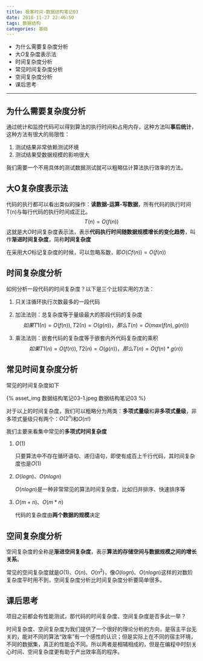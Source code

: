 ```yaml
---
title: 极客时间-数据结构笔记03
date: 2018-11-27 22:46:50
tags: 数据结构
categories: 基础
---
```


* 为什么需要复杂度分析
* 大$O$复杂度表示法
* 时间复杂度分析
* 常见时间复杂度分析
* 空间复杂度分析
* 课后思考

------

<!-- more -->

## 为什么需要复杂度分析

通过统计和监控代码可以得到算法的执行时间和占用内存，这种方法叫**事后统计**，这种方法有很大的局限性：

1. 测试结果非常依赖测试环境
2. 测试结果受数据规模的影响很大

我们需要一个不用具体的测试数据测试就可以粗略估计算法执行效率的方法。

## 大O复杂度表示法

代码的执行都可以看出类似的操作：**读数据-运算-写数据**，所有代码的执行时间T(n)与每行代码的执行时间成正比。
$$
T(n) = O(f(n))
$$
这就是大$O$时间复杂度表示法，表示**代码执行时间随数据规模增长的变化趋势**，叫作**渐进时间复杂度**，简称**时间复杂度**

在采用大$O$标记复杂度的时候，可以忽略系数，即$O(Cf(n)) = O(f(n))$

## 时间复杂度分析

如何分析一段代码的时间复杂度？以下是三个比较实用的方法：

1. 只关注循环执行次数最多的一段代码

2. 加法法则：总复杂度等于量级最大的那段代码的复杂度
   $$
   如果T1(n)=O(f(n)), T2(n)=O(g(n))，那么T(n)=O(max(f(n), g(n)))
   $$

3. 乘法法则：嵌套代码的复杂度等于嵌套内外代码复杂度的乘积
   $$
   如果T1(n)=O(f(n)), T2(n)=O(g(n))，那么T(n)=O(f(n) * g(n))
   $$



## 常见时间复杂度分析

常见的时间复杂度如下

{% asset_img 数据结构笔记03-1.jpeg 数据结构笔记03 %}

对于以上的时间复杂度，我们可以粗略分为两类：**多项式量级**和**非多项式量级**，非多项式量级只有两个：$O(2^n)$和$O(n!)$

我们主要来看集中常见的**多项式时间复杂度**

1. $O(1)$

   只要算法中不存在循环语句、递归语句，即使有成百上千行代码，其时间复杂度也是$O(1)​$

2. $O(logn)$、$O(nlogn)$

   $O(nlogn)$是一种非常常见的算法时间复杂度，比如归并排序、快速排序等

3. $O(m+n)$、$O(m*n)$

   代码的复杂度由**两个数据的规模**决定

## 空间复杂度分析

空间复杂度的全称是**渐进空间复杂度**，表示**算法的存储空间与数据规模之间的增长关系**。

常见的空间复杂度就是$O(1)$、$O(n)$、$O(n^2)$，像$O(logn)$、$O(nlogn)$这样的对数阶复杂度平时用不到，空间复杂度分析比时间复杂度分析要简单很多。

## 课后思考

项目之前都会有性能测试，那代码的时间复杂度、空间复杂度是否多此一举？

时间复杂度、空间复杂度为我们提供了一个很好的理论分析的方向，是宿主平台无关的，能对不同的算法“效率”有一个感性的认识；但是实际上在不同的宿主环境，不同的数据集，真正的性能会不同。所以两者是相辅相成的，但是在编程中时刻关心时间、空间复杂度更有助于产出效率高的程序。